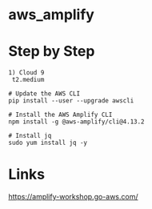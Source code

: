 # aws_amplify

# Step by Step

```
1) Cloud 9
 t2.medium

# Update the AWS CLI
pip install --user --upgrade awscli

# Install the AWS Amplify CLI
npm install -g @aws-amplify/cli@4.13.2

# Install jq
sudo yum install jq -y
```

# Links

https://amplify-workshop.go-aws.com/
